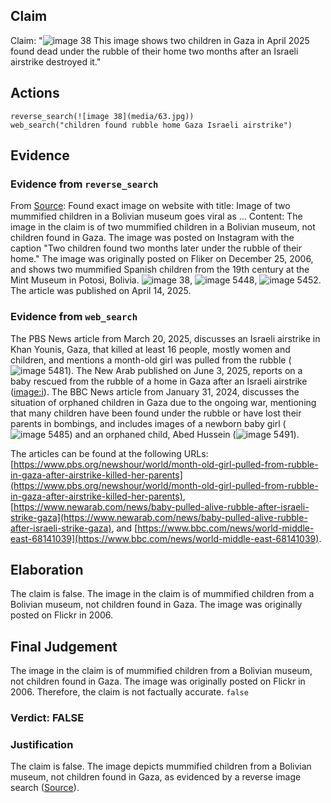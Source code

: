 ## Claim
Claim: "![image 38](media/63.jpg) This image shows two children in Gaza in April 2025 found dead under the rubble of their home two months after an Israeli airstrike destroyed it."

## Actions
```
reverse_search(![image 38](media/63.jpg))
web_search("children found rubble home Gaza Israeli airstrike")
```

## Evidence
### Evidence from `reverse_search`
From [Source](https://kashif.ps/en/index.php/2025/04/14/image-of-two-mummified-children-in-a-bolivian-museum-goes-viral-as-from-gaza/): Found exact image on website with title: Image of two mummified children in a Bolivian museum goes viral as ...
Content: The image in the claim is of two mummified children in a Bolivian museum, not children found in Gaza. The image was posted on Instagram with the caption "Two children found two months later under the rubble of their home." The image was originally posted on Fliker on December 25, 2006, and shows two mummified Spanish children from the 19th century at the Mint Museum in Potosi, Bolivia. ![image 38](media/63.jpg), ![image 5448](media/2025-08-23_01-42-1755913343-806652.jpg), ![image 5452](media/2025-08-23_01-42-1755913346-878351.jpg). The article was published on April 14, 2025.


### Evidence from `web_search`
The PBS News article from March 20, 2025, discusses an Israeli airstrike in Khan Younis, Gaza, that killed at least 16 people, mostly women and children, and mentions a month-old girl was pulled from the rubble (![image 5481](media/2025-08-23_01-42-1755913365-421668.jpg)). The New Arab published on June 3, 2025, reports on a baby rescued from the rubble of a home in Gaza after an Israeli airstrike (<image:i>). The BBC News article from January 31, 2024, discusses the situation of orphaned children in Gaza due to the ongoing war, mentioning that many children have been found under the rubble or have lost their parents in bombings, and includes images of a newborn baby girl (![image 5485](media/2025-08-23_01-42-1755913374-687051.jpg)) and an orphaned child, Abed Hussein (![image 5491](media/2025-08-23_01-42-1755913376-010726.jpg)).

The articles can be found at the following URLs: [https://www.pbs.org/newshour/world/month-old-girl-pulled-from-rubble-in-gaza-after-airstrike-killed-her-parents](https://www.pbs.org/newshour/world/month-old-girl-pulled-from-rubble-in-gaza-after-airstrike-killed-her-parents), [https://www.newarab.com/news/baby-pulled-alive-rubble-after-israeli-strike-gaza](https://www.newarab.com/news/baby-pulled-alive-rubble-after-israeli-strike-gaza), and [https://www.bbc.com/news/world-middle-east-68141039](https://www.bbc.com/news/world-middle-east-68141039).


## Elaboration
The claim is false. The image in the claim is of mummified children from a Bolivian museum, not children found in Gaza. The image was originally posted on Flickr in 2006.


## Final Judgement
The image in the claim is of mummified children from a Bolivian museum, not children found in Gaza. The image was originally posted on Flickr in 2006. Therefore, the claim is not factually accurate. `false`

### Verdict: FALSE

### Justification
The claim is false. The image depicts mummified children from a Bolivian museum, not children found in Gaza, as evidenced by a reverse image search ([Source](https://kashif.ps/en/index.php/2025/04/14/image-of-two-mummified-children-in-a-bolivian-museum-goes-viral-as/)).
